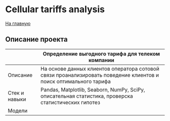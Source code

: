 # Cellular tariffs analysis
[На главную](https://github.com/gh0st820/ds-practicum)

## Описание проекта
|               | Определение выгодного тарифа для телеком компании                                                                 |
|---------------|-------------------------------------------------------------------------------------------------------------------|
| Описание      | На основе данных клиентов оператора сотовой связи проанализировать поведение клиентов и поиск оптимального тарифа |
| Стек и навыки | Pandas, Matplotlib, Seaborn, NumPy, SciPy, описательная статистика, проверска статистических гипотез              |
| Модели        |                                                                                                                   |